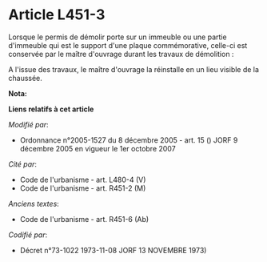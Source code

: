 # Article L451-3

Lorsque le permis de démolir porte sur un immeuble ou une partie d'immeuble qui est le support d'une plaque commémorative,
celle-ci est conservée par le maître d'ouvrage durant les travaux de démolition :

A l'issue des travaux, le maître d'ouvrage la réinstalle en un lieu visible de la chaussée.

**Nota:**



**Liens relatifs à cet article**

_Modifié par_:

  - Ordonnance n°2005-1527 du 8 décembre 2005 - art. 15 () JORF 9 décembre 2005 en vigueur le 1er octobre 2007

_Cité par_:

  - Code de l'urbanisme - art. L480-4 (V)
  - Code de l'urbanisme - art. R451-2 (M)

_Anciens textes_:

  - Code de l'urbanisme - art. R451-6 (Ab)

_Codifié par_:

  - Décret n°73-1022 1973-11-08 JORF 13 NOVEMBRE 1973)
